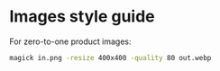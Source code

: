 # Images style guide

For zero-to-one product images:

```sh
magick in.png -resize 400x400 -quality 80 out.webp
```

